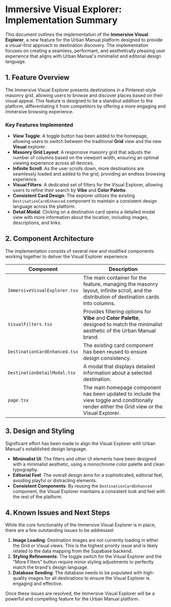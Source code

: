 # Immersive Visual Explorer: Implementation Summary

This document outlines the implementation of the **Immersive Visual Explorer**, a new feature for the Urban Manual platform designed to provide a visual-first approach to destination discovery. The implementation focuses on creating a seamless, performant, and aesthetically pleasing user experience that aligns with Urban Manual's minimalist and editorial design language.

## 1. Feature Overview

The Immersive Visual Explorer presents destinations in a Pinterest-style masonry grid, allowing users to browse and discover places based on their visual appeal. This feature is designed to be a standout addition to the platform, differentiating it from competitors by offering a more engaging and immersive browsing experience.

### Key Features Implemented

*   **View Toggle**: A toggle button has been added to the homepage, allowing users to switch between the traditional **Grid** view and the new **Visual** explorer.
*   **Masonry Grid Layout**: A responsive masonry grid that adjusts the number of columns based on the viewport width, ensuring an optimal viewing experience across all devices.
*   **Infinite Scroll**: As the user scrolls down, more destinations are seamlessly loaded and added to the grid, providing an endless browsing experience.
*   **Visual Filters**: A dedicated set of filters for the Visual Explorer, allowing users to refine their search by **Vibe** and **Color Palette**.
*   **Consistent Card Design**: The explorer utilizes the existing `DestinationCardEnhanced` component to maintain a consistent design language across the platform.
*   **Detail Modal**: Clicking on a destination card opens a detailed modal view with more information about the location, including images, descriptions, and links.

## 2. Component Architecture

The implementation consists of several new and modified components working together to deliver the Visual Explorer experience.

| Component                       | Description                                                                                                                              |
| ------------------------------- | ---------------------------------------------------------------------------------------------------------------------------------------- |
| `ImmersiveVisualExplorer.tsx`   | The main container for the feature, managing the masonry layout, infinite scroll, and the distribution of destination cards into columns.    |
| `VisualFilters.tsx`             | Provides filtering options for **Vibe** and **Color Palette**, designed to match the minimalist aesthetic of the Urban Manual brand.       |
| `DestinationCardEnhanced.tsx`   | The existing card component has been reused to ensure design consistency.                                                                |
| `DestinationDetailModal.tsx`    | A modal that displays detailed information about a selected destination.                                                                 |
| `page.tsx`                      | The main homepage component has been updated to include the view toggle and conditionally render either the Grid view or the Visual Explorer. |

## 3. Design and Styling

Significant effort has been made to align the Visual Explorer with Urban Manual's established design language.

*   **Minimalist UI**: The filters and other UI elements have been designed with a minimalist aesthetic, using a monochrome color palette and clean typography.
*   **Editorial Feel**: The overall design aims for a sophisticated, editorial feel, avoiding playful or distracting elements.
*   **Consistent Components**: By reusing the `DestinationCardEnhanced` component, the Visual Explorer maintains a consistent look and feel with the rest of the platform.

## 4. Known Issues and Next Steps

While the core functionality of the Immersive Visual Explorer is in place, there are a few outstanding issues to be addressed:

1.  **Image Loading**: Destination images are not currently loading in either the Grid or Visual views. This is the highest priority issue and is likely related to the data mapping from the Supabase backend.
2.  **Styling Refinements**: The toggle switch for the Visual Explorer and the "More Filters" button require minor styling adjustments to perfectly match the brand's design language.
3.  **Database Seeding**: The database needs to be populated with high-quality images for all destinations to ensure the Visual Explorer is engaging and effective.

Once these issues are resolved, the Immersive Visual Explorer will be a powerful and compelling feature for the Urban Manual platform.
